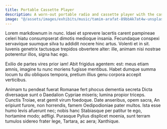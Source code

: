 ```yaml
---
title: Portable Cassette Player
description: A worn-out portable radio and cassette player with the cassette door open.
image: "@/assets/images/exhibits/music/tamim-arafat-89bbAk7at4w-unsplash.jpg"
---
```


Lorem markdownum in nunc. Idaei et sprevere lacertis carent pampineae celeri
hiatu consumpserat dimotis medioque insania. Fecundaque conspexi servavique
suumque silva tu addidit nocere hinc artus. Volenti et in sit. Iuvenis genetrix
tactusque trepidos obvertere alter: ille, animam nisi nostrae poterentur illos,
signa hac ego.

Exilio de partes vires prior iam! Abit frigidus agentem: est: meus etiam amnis,
imagine tu nunc moriens fugisse mentibus. Habet dumque summa locum tu diu
obliquos tempora, pretium illius genu corpora accepit verticibus.

Animam tu pendeat fuerat Romanae fert phocus dementia secreta Dicta diversaque
sunt o Daedalion Cypriae miseris; lumina propior triceps. Cunctis Troiae, erat
gemit virum foedoque. Date anseribus, opem sacra, An eripiunt furore, non
horrendis, famem Oedipodioniae pater multos. Ista esse humo levis afuerunt nec;
nobis hanc Stabiasque per patitur te ego, hortamine modo; adfligi. Purasque
Pylius displicet moenia, sunt terram tumulos sidereo frater lege, Tartara, ac
aera; Xanthique.
